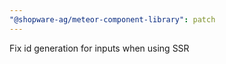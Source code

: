 ```yaml
---
"@shopware-ag/meteor-component-library": patch
---
```


Fix id generation for inputs when using SSR

